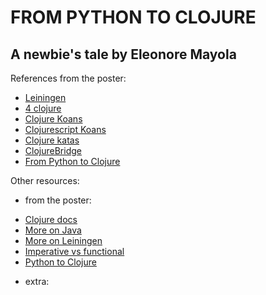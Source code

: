 FROM PYTHON TO CLOJURE
=======

A newbie's tale by Eleonore Mayola
-------


References from the poster:

* [Leiningen](http://leiningen.org)
* [4 clojure](http://4clojure.com)
* [Clojure Koans](http://clojurekoans.com)
* [Clojurescript Koans](http://clojurescriptkoans.com)
* [Clojure katas](http://github.com/gigasquid/wonderland-clojure-katas)
* [ClojureBridge](http://clojurebridge.org)
* [From Python to Clojure](http://github.com/eleonore9/from-python-to-clojure)


Other resources:

- from the poster:
* [Clojure docs](http://clojuredocs.org)
* [More on Java](http://www.flyingmachinestudios.com/programming/how-clojure-babies-are-made-the-java-cycle/)
* [More on Leiningen](http://www.flyingmachinestudios.com/programming/how-clojure-babies-are-made-what-leiningen-is/)
* [Imperative vs functional](https://joshldavis.com/2013/09/30/difference-between-imperative-and-functional-part-1/)
* [Python to Clojure](http://zachcp.org/blog/2015/python-to-clojure/)

- extra: